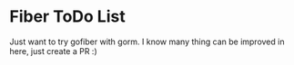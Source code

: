 # Fiber ToDo List

Just want to try gofiber with gorm. I know many thing can be improved in here, just create a PR :)